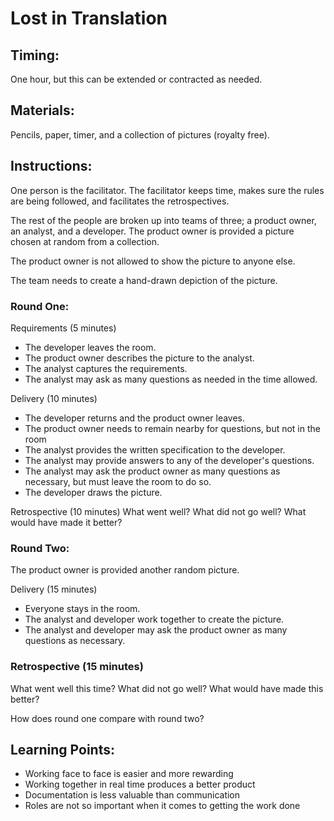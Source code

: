 # Lost in Translation

## Timing:
One hour, but this can be extended or contracted as needed.

## Materials:
Pencils, paper, timer, and a collection of pictures (royalty free).

## Instructions:
One person is the facilitator. The facilitator keeps time, makes sure the rules are being followed, and facilitates the retrospectives.

The rest of the people are broken up into teams of three; a product owner, an analyst, and a developer. The product owner is provided a picture chosen at random from a collection.

The product owner is not allowed to show the picture to anyone else.

The team needs to create a hand-drawn depiction of the picture.

### Round One:

Requirements (5 minutes)

- The developer leaves the room.
- The product owner describes the picture to the analyst.
- The analyst captures the requirements.
- The analyst may ask as many questions as needed in the time allowed.

Delivery (10 minutes)

- The developer returns and the product owner leaves.
- The product owner needs to remain nearby for questions, but not in the room
- The analyst provides the written specification to the developer.
- The analyst may provide answers to any of the developer's questions.
- The analyst may ask the product owner as many questions as necessary, but must leave the room to do so.
- The developer draws the picture.

Retrospective (10 minutes)
What went well? What did not go well? What would have made it better?

### Round Two:

The product owner is provided another random picture.

Delivery (15 minutes)

- Everyone stays in the room.
- The analyst and developer work together to create the picture.
- The analyst and developer may ask the product owner as many questions as necessary.

### Retrospective (15 minutes)

What went well this time? What did not go well? What would have made this better?

How does round one compare with round two?

## Learning Points:

- Working face to face is easier and more rewarding
- Working together in real time produces a better product
- Documentation is less valuable than communication
- Roles are not so important when it comes to getting the work done